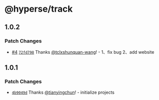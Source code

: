 # @hyperse/track

## 1.0.2

### Patch Changes

- [#4](https://github.com/hyperse-io/track/pull/4) [`72fd798`](https://github.com/hyperse-io/track/commit/72fd79852a8d68edfc782c34aedbb94f1815fbd4) Thanks [@tclxshunquan-wang](https://github.com/tclxshunquan-wang)! - 1、fix bug
  2、add website

## 1.0.1

### Patch Changes

- [`4b9049d`](https://github.com/hyperse-io/pipeline/commit/4b9049d29b7b9fe2be066bddb27e3fe7d959d788) Thanks [@tianyingchun](https://github.com/tianyingchun)! - initialize projects
